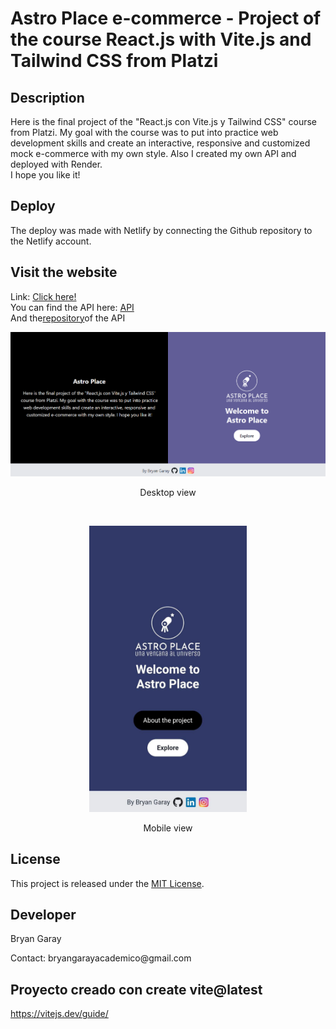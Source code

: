 # Astro Place e-commerce - Project of the course React.js with Vite.js and Tailwind CSS from Platzi

## Description
Here is the final project of the "React.js con Vite.js y Tailwind CSS" course from Platzi. 
My goal with the course was to put into practice web development skills and create an interactive, 
responsive and customized mock e-commerce with my own style. Also I created my own API and deployed with Render.
<br/>I hope you like it!
</p>

## Deploy 
The deploy was made with Netlify by connecting the Github repository to the Netlify account. 

## Visit the website
Link: <a href="https://astro-place-bg.netlify.app/" target="_blank" rel="noopener noreferrer">Click here!</a>
<br/>You can find the API here: <a href="https://astroplace-fake-api.onrender.com/" target="_blank" rel="noopener noreferrer">API</a>
<br/>And the<a href="https://github.com/BryanGaray99/astroplace-fake-api" target="_blank" rel="noopener noreferrer">repository</a>of the API

<p align="center">
  <img src="/src/Assets/astroplace-desktop.png" alt="Preview.png">
  <p align="center">Desktop view</p>
</p>
<br/>
<p align="center">
  <img src="/src/Assets/astroplace-mobile.jpeg" alt="Preview.png" style="width: 50%; height: auto;">
  <p align="center">Mobile view</p>
</p>

## License
This project is released under the [MIT License](https://opensource.org/licenses/MIT).

## Developer
<p>Bryan Garay</p>
<p>Contact: bryangarayacademico@gmail.com</p>

## Proyecto creado con create vite@latest
https://vitejs.dev/guide/
